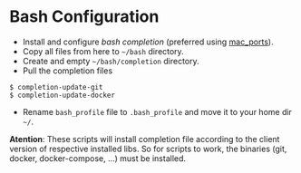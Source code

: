 # Bash Configuration

- Install and configure *bash completion* (preferred using [mac_ports](https://trac.macports.org/wiki/howto/bash-completion)).
- Copy all files from here to `~/bash` directory.
- Create and empty `~/bash/completion` directory.
- Pull the completion files
```shell
$ completion-update-git
$ completion-update-docker
```
- Rename `bash_profile` file to `.bash_profile` and move it to your home dir `~/`.

**Atention**: These scripts will install completion file according to the client version of respective installed libs. So
for scripts to work, the binaries (git, docker, docker-compose, ...) must be installed.
